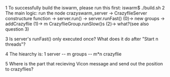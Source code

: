 1 To successfully build the iswarm, please run this first:
iswarm$ ./build.sh
2 The main logic:
run the node crazyswarm_server -> CrazyflieServer constructure function -> server.run()
-> server.runFast() 
(0)-> new groups -> addCrazyflie 
(1)-> m CrazyflieGroup.runSlow()s 
(2)-> what?(see also question 3)

3 Is server's runFast() only executed once? What does it do after "Start n threads"?

4 The hiearchy is: 1 server -- m groups -- m*n crazyflie

5 Where is the part that recieving Vicon message and send out the position to crazyflies? 


